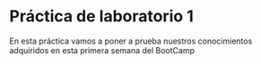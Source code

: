 # Práctica de laboratorio 1
En esta práctica vamos a poner a prueba nuestros conocimientos adquiridos
en esta primera semana del BootCamp
